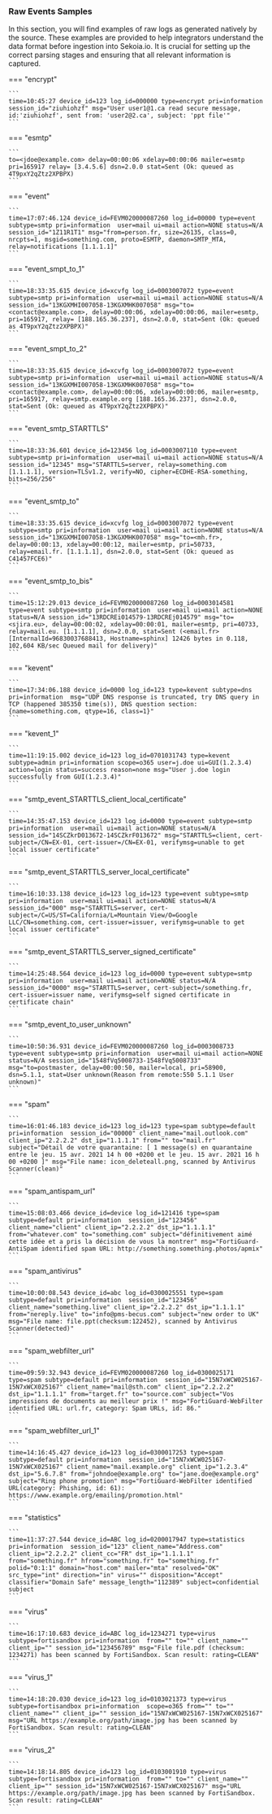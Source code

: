 
### Raw Events Samples

In this section, you will find examples of raw logs as generated natively by the source. These examples are provided to help integrators understand the data format before ingestion into Sekoia.io. It is crucial for setting up the correct parsing stages and ensuring that all relevant information is captured.


=== "encrypt"

    ```
	time=10:45:27 device_id=123 log_id=000000 type=encrypt pri=information session_id="ziuhiohzf" msg="User user1@1.ca read secure message, id:'ziuhiohzf', sent from: 'user2@2.ca', subject: 'ppt file'"
    ```



=== "esmtp"

    ```
	to=<jdoe@example.com> delay=00:00:06 xdelay=00:00:06 mailer=esmtp pri=165917 relay= [3.4.5.6] dsn=2.0.0 stat=Sent (Ok: queued as 4T9pxY2qZtz2XPBPX)
    ```



=== "event"

    ```
	time=17:07:46.124 device_id=FEVM020000087260 log_id=00000 type=event subtype=smtp pri=information  user=mail ui=mail action=NONE status=N/A session_id="1Z11R1T1" msg="from=person.fr, size=26135, class=0, nrcpts=1, msgid=something.com, proto=ESMTP, daemon=SMTP_MTA, relay=notifications [1.1.1.1]"
    ```



=== "event_smpt_to_1"

    ```
	time=18:33:35.615 device_id=xcvfg log_id=0003007072 type=event subtype=smtp pri=information  user=mail ui=mail action=NONE status=N/A session_id="13KGXMHI007058-13KGXMHK007058" msg="to=<contact@example.com>, delay=00:00:06, xdelay=00:00:06, mailer=esmtp, pri=165917, relay= [188.165.36.237], dsn=2.0.0, stat=Sent (Ok: queued as 4T9pxY2qZtz2XPBPX)"
    ```



=== "event_smpt_to_2"

    ```
	time=18:33:35.615 device_id=xcvfg log_id=0003007072 type=event subtype=smtp pri=information  user=mail ui=mail action=NONE status=N/A session_id="13KGXMHI007058-13KGXMHK007058" msg="to=<contact@example.com>, delay=00:00:06, xdelay=00:00:06, mailer=esmtp, pri=165917, relay=smtp.example.org [188.165.36.237], dsn=2.0.0, stat=Sent (Ok: queued as 4T9pxY2qZtz2XPBPX)"
    ```



=== "event_smtp_STARTTLS"

    ```
	time=18:33:36.601 device_id=123456 log_id=0003007110 type=event subtype=smtp pri=information  user=mail ui=mail action=NONE status=N/A session_id="12345" msg="STARTTLS=server, relay=something.com [1.1.1.1], version=TLSv1.2, verify=NO, cipher=ECDHE-RSA-something, bits=256/256"
    ```



=== "event_smtp_to"

    ```
	time=18:33:35.615 device_id=xcvfg log_id=0003007072 type=event subtype=smtp pri=information  user=mail ui=mail action=NONE status=N/A session_id="13KGXMHI007058-13KGXMHK007058" msg="to=<mh.fr>, delay=00:00:13, xdelay=00:00:12, mailer=esmtp, pri=50733, relay=email.fr. [1.1.1.1], dsn=2.0.0, stat=Sent (Ok: queued as C41457FCE6)"
    ```



=== "event_smtp_to_bis"

    ```
	time=15:12:29.013 device_id=FEVM020000087260 log_id=0003014581 type=event subtype=smtp pri=information  user=mail ui=mail action=NONE status=N/A session_id="13RDCREi014579-13RDCREj014579" msg="to=<sjira.eu>, delay=00:00:02, xdelay=00:00:01, mailer=esmtp, pri=40733, relay=mail.eu. [1.1.1.1], dsn=2.0.0, stat=Sent (<email.fr> [InternalId=96830037688413, Hostname=sphinx] 12426 bytes in 0.118, 102,604 KB/sec Queued mail for delivery)"
    ```



=== "kevent"

    ```
	time=17:34:06.188 device_id=0000 log_id=123 type=kevent subtype=dns pri=information  msg="UDP DNS response is truncated, try DNS query in TCP (happened 385350 time(s)), DNS question section:{name=something.com, qtype=16, class=1}"
    ```



=== "kevent_1"

    ```
	time=11:19:15.002 device_id=123 log_id=0701031743 type=kevent subtype=admin pri=information scope=o365 user=j.doe ui=GUI(1.2.3.4) action=login status=success reason=none msg="User j.doe login successfully from GUI(1.2.3.4)"
    ```



=== "smtp_event_STARTTLS_client_local_certificate"

    ```
	time=14:35:47.153 device_id=123 log_id=0000 type=event subtype=smtp pri=information  user=mail ui=mail action=NONE status=N/A session_id="14SCZkrD013672-14SCZkrF013672" msg="STARTTLS=client, cert-subject=/CN=EX-01, cert-issuer=/CN=EX-01, verifymsg=unable to get local issuer certificate"
    ```



=== "smtp_event_STARTTLS_server_local_certificate"

    ```
	time=16:10:33.138 device_id=123 log_id=123 type=event subtype=smtp pri=information  user=mail ui=mail action=NONE status=N/A session_id="000" msg="STARTTLS=server, cert-subject=/C=US/ST=California/L=Mountain View/O=Google LLC/CN=something.com, cert-issuer=issuer, verifymsg=unable to get local issuer certificate"
    ```



=== "smtp_event_STARTTLS_server_signed_certificate"

    ```
	time=14:25:48.564 device_id=123 log_id=0000 type=event subtype=smtp pri=information  user=mail ui=mail action=NONE status=N/A session_id="0000" msg="STARTTLS=server, cert-subject=/something.fr, cert-issuer=issuer name, verifymsg=self signed certificate in certificate chain"
    ```



=== "smtp_event_to_user_unknown"

    ```
	time=10:50:36.931 device_id=FEVM020000087260 log_id=0003008733 type=event subtype=smtp pri=information  user=mail ui=mail action=NONE status=N/A session_id="1548fVq5008733-1548fVq5008733" msg="to=postmaster, delay=00:00:50, mailer=local, pri=58900, dsn=5.1.1, stat=User unknown(Reason from remote:550 5.1.1 User unknown)"
    ```



=== "spam"

    ```
	time=16:01:46.183 device_id=123 log_id=123 type=spam subtype=default pri=information  session_id="00000" client_name="mail.outlook.com" client_ip="2.2.2.2" dst_ip="1.1.1.1" from="" to="mail.fr" subject="Détail de votre quarantaine: [ 1 message(s) en quarantaine entre le jeu. 15 avr. 2021 14 h 00 +0200 et le jeu. 15 avr. 2021 16 h 00 +0200 ]" msg="File name: icon_deleteall.png, scanned by Antivirus Scanner(clean)"
    ```



=== "spam_antispam_url"

    ```
	time=15:08:03.466 device_id=device log_id=121416 type=spam subtype=default pri=information  session_id="123456" client_name="client" client_ip="2.2.2.2" dst_ip="1.1.1.1" from="whatever.com" to="something.com" subject="définitivement aimé cette idée et a pris la décision de vous la montrer" msg="FortiGuard-AntiSpam identified spam URL: http://something.something.photos/apmix"
    ```



=== "spam_antivirus"

    ```
	time=10:00:08.543 device_id=abc log_id=0300025551 type=spam subtype=default pri=information  session_id="123456" client_name="something.live" client_ip="2.2.2.2" dst_ip="1.1.1.1" from="nereply.live" to="info@pms-becus.com" subject="new order to UK" msg="File name: file.ppt(checksum:122452), scanned by Antivirus Scanner(detected)"
    ```



=== "spam_webfilter_url"

    ```
	time=09:59:32.943 device_id=FEVM020000087260 log_id=0300025171 type=spam subtype=default pri=information  session_id="15N7xWCW025167-15N7xWCX025167" client_name="mail@sth.com" client_ip="2.2.2.2" dst_ip="1.1.1.1" from="target.fr" to="source.com" subject="Vos impressions de documents au meilleur prix !" msg="FortiGuard-WebFilter identified URL: url.fr, category: Spam URLs, id: 86."
    ```



=== "spam_webfilter_url_1"

    ```
	time=14:16:45.427 device_id=123 log_id=0300017253 type=spam subtype=default pri=information  session_id="15N7xWCW025167-15N7xWCX025167" client_name="mail.example.org" client_ip="1.2.3.4" dst_ip="5.6.7.8" from="johndoe@example.org" to="jane.doe@example.org" subject="Ring phone promotion" msg="FortiGuard-WebFilter identified URL(category: Phishing, id: 61): https://www.example.org/emailing/promotion.html"
    ```



=== "statistics"

    ```
	time=11:37:27.544 device_id=ABC log_id=0200017947 type=statistics pri=information  session_id="123" client_name="Address.com" client_ip="2.2.2.2" client_cc="FR" dst_ip="1.1.1.1" from="something.fr" hfrom="something.fr" to="something.fr" polid="0:1:1" domain="host.com" mailer="mta" resolved="OK" src_type="int" direction="in" virus="" disposition="Accept" classifier="Domain Safe" message_length="112389" subject=confidential subject
    ```



=== "virus"

    ```
	time=16:17:10.683 device_id=ABC log_id=1234271 type=virus subtype=fortisandbox pri=information  from="" to="" client_name="" client_ip="" session_id="123456789" msg="File file.pdf (checksum: 1234271) has been scanned by FortiSandbox. Scan result: rating=CLEAN"
    ```



=== "virus_1"

    ```
	time=14:18:20.030 device_id=123 log_id=0103021373 type=virus subtype=fortisandbox pri=information  scope=o365 from="" to="" client_name="" client_ip="" session_id="15N7xWCW025167-15N7xWCX025167" msg="URL https://example.org/path/image.jpg has been scanned by FortiSandbox. Scan result: rating=CLEAN"
    ```



=== "virus_2"

    ```
	time=14:18:14.805 device_id=123 log_id=0103001910 type=virus subtype=fortisandbox pri=information  from="" to="" client_name="" client_ip="" session_id="15N7xWCW025167-15N7xWCX025167" msg="URL https://example.org/path/image.jpg has been scanned by FortiSandbox. Scan result: rating=CLEAN"
    ```



